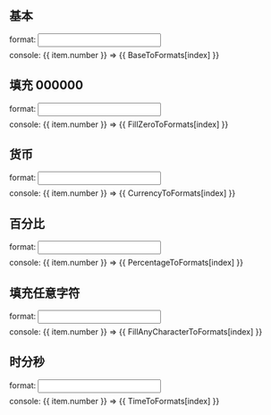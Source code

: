 ## 基本

<div class="example-group" v-for="(item, index) in Base" :key="index">
  <p class="example-format">format: <input  v-model="item.format"/></p>
  <p class="example-console">console: {{ item.number }} => {{ BaseToFormats[index] }}</p>
</div>

## 填充 000000

<div class="example-group" v-for="(item, index) in FillZero" :key="index">
  <p class="example-format">format: <input  v-model="item.format"/></p>
  <p class="example-console">console: {{ item.number }} => {{ FillZeroToFormats[index] }}</p>
</div>

## 货币

<div class="example-group" v-for="(item, index) in Currency" :key="index">
  <p class="example-format">format: <input  v-model="item.format"/></p>
  <p class="example-console">console: {{ item.number }} => {{ CurrencyToFormats[index] }}</p>
</div>

## 百分比

<div class="example-group" v-for="(item, index) in Percentage" :key="index">
  <p class="example-format">format: <input  v-model="item.format"/></p>
  <p class="example-console">console: {{ item.number }} => {{ PercentageToFormats[index] }}</p>
</div>

## 填充任意字符

<div class="example-group" v-for="(item, index) in FillAnyCharacter" :key="index">
  <p class="example-format">format: <input  v-model="item.format"/></p>
  <p class="example-console">console: {{ item.number }} => {{ FillAnyCharacterToFormats[index] }}</p>
</div>

## 时分秒

<div class="example-group" v-for="(item, index) in Time" :key="index">
  <p class="example-format">format: <input  v-model="item.format"/></p>
  <p class="example-console">console: {{ item.number }} => {{ TimeToFormats[index] }}</p>
</div>

<script lang="ts" setup>
import numable from "../../../../../dist";

import { ref,reactive,computed,toRefs } from "vue";

const num = 123456789.123;
const percent = 0.123;
const time = 123;

interface formatModel {
  number: number
  format: string
}

// ########
// const base = ref<formatModel[]>([{
//   number: num,
//   format: "#,###",
// }]);

const __formats = reactive({
  Base: [{
    number: num,
    format: "#,###",
  }],
  FillZero:[{
    number: num,
    format: "000000000#,####.00000000"
  }],
  Currency:[{
    number: num,
    format: "￥#,###",
  },
  {
    number: num,
    format: "#,###$",
  }],
  Percentage:[{
    number: percent,
    format: "#%"
  },
  {
    number: percent,
    format: "#.##%"
  },
  {
    number: percent,
    format: "#.00%"
  }],
  FillAnyCharacter:[{
    number: num,
    format: "AAA-#,###-BBB",
  },
  {
    number: percent,
    format: "AAA-#.0%-BBB",
  }],
  Time:[
    {
      number: time,
      format: "hh:mm:ss"
    },
    {
      number: time,
      format: "mm:ss"
    }
  ]
});

const { Base,FillZero,Currency,Percentage,FillAnyCharacter,Time } = toRefs(__formats);
const BaseToFormats = computed(()=>{
  return toFormat(Base)
});
const FillZeroToFormats = computed(()=>{
  return toFormat(FillZero)
});
const CurrencyToFormats = computed(()=>{
  return toFormat(Currency)
});
const PercentageToFormats = computed(()=>{
  return toFormat(Percentage)
});
const FillAnyCharacterToFormats = computed(()=>{
  return toFormat(FillAnyCharacter)
});
const TimeToFormats = computed(()=>{
  return toFormat(Time)
});

function toFormat(input){
  return input.value.map((item) => {
    return numable(item.number).format(item.format)
  });
}
</script>

<style scoped lang="scss">
.example-group {
  & + .example-group {
    margin-top:10px;
  }

  .example-format {
    margin-bottom:6px;
  }
  .example-console {
    margin-top: 6px;
  }

  input {
    line-height: 20px;
    padding:0 8px;
    min-width: 220px;
  }
}
</style>
